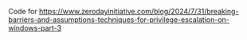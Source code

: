 Code for https://www.zerodayinitiative.com/blog/2024/7/31/breaking-barriers-and-assumptions-techniques-for-privilege-escalation-on-windows-part-3
